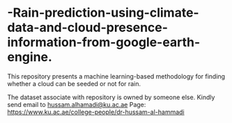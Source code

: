 # -Rain-prediction-using-climate-data-and-cloud-presence-information-from-google-earth-engine.
 This repository presents a machine learning-based methodology for finding whether a cloud can be seeded or not for rain.  
 
 The dataset associate with repository is owned by someone else.
 Kindly send email to hussam.alhamadi@ku.ac.ae
 Page: https://www.ku.ac.ae/college-people/dr-hussam-al-hammadi
